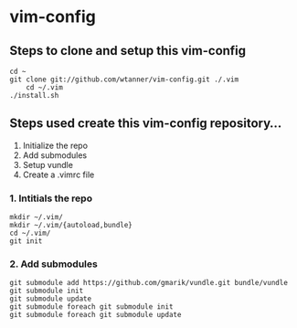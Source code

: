 vim-config
==========

## Steps to clone and setup this vim-config

	cd ~
	git clone git://github.com/wtanner/vim-config.git ./.vim
    	cd ~/.vim
	./install.sh

## Steps used create this vim-config repository…

1. Initialize the repo
2. Add submodules
3. Setup vundle
4. Create a .vimrc file

### 1. Intitials the repo

	mkdir ~/.vim/
	mkdir ~/.vim/{autoload,bundle}
	cd ~/.vim/
	git init

### 2. Add submodules

	git submodule add https://github.com/gmarik/vundle.git bundle/vundle
	git submodule init
	git submodule update
	git submodule foreach git submodule init
	git submodule foreach git submodule update
